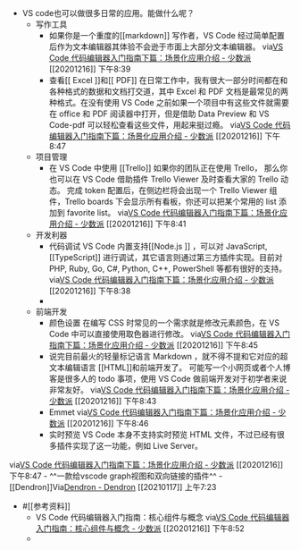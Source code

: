 - VS code也可以做很多日常的应用。能做什么呢？
    - 写作工具
        - 如果你是一个重度的[[markdown]] 写作者，VS Code 经过简单配置后作为文本编辑器其体验不会逊于市面上大部分文本编辑器。
via[VS Code 代码编辑器入门指南下篇：场景化应用介绍 - 少数派](https://sspai.com/post/60117)
[[20201216]] 下午8:39
        - 查看[[ Excel ]]和[[ PDF]]
在日常工作中，我有很大一部分时间都在和各种格式的数据和文档打交道，其中 Excel 和 PDF 文档是最常见的两种格式。在没有使用 VS Code 之前如果一个项目中有这些文件就需要在 office 和 PDF 阅读器中打开，但是借助 Data Preview 和 VS Code-pdf 可以轻松查看这些文件，用起来挺过瘾。
via[VS Code 代码编辑器入门指南下篇：场景化应用介绍 - 少数派](https://sspai.com/post/60117)
[[20201216]] 下午8:47
    - 项目管理
        - 在 VS Code 中使用 [[Trello]]
如果你的团队正在使用 Trello， 那么你也可以在 VS Code 借助插件 Trello Viewer 及时查看大家的 Trello 动态。
完成 token 配置后，在侧边栏将会出现一个 Trello Viewer 组件，Trello boards 下会显示所有看板，你还可以把某个常用的 list 添加到 favorite list。
via[VS Code 代码编辑器入门指南下篇：场景化应用介绍 - 少数派](https://sspai.com/post/60117)
[[20201216]] 下午8:41
    - 开发利器
        - 代码调试
VS Code 内置支持[[Node.js ]] ，可以对 JavaScript, [[TypeScript]] 进行调试，其它语言则通过第三方插件实现。目前对 PHP, Ruby, Go, C#, Python, C++, PowerShell 等都有很好的支持。
via[VS Code 代码编辑器入门指南下篇：场景化应用介绍 - 少数派](https://sspai.com/post/60117)
[[20201216]] 下午8:38
        - 
    - 前端开发
        - 颜色设置
在编写 CSS 时常见的一个需求就是修改元素颜色，在 VS Code 中可以直接使用取色器进行修改。
via[VS Code 代码编辑器入门指南下篇：场景化应用介绍 - 少数派](https://sspai.com/post/60117)
[[20201216]] 下午8:45
        - 说完目前最火的轻量标记语言 Markdown ，就不得不提和它对应的超文本编辑语言 [[HTML]]和前端开发了。
可能写一个小网页或者个人博客是很多人的 todo 事项，使用 VS Code 做前端开发对于初学者来说非常友好。
via[VS Code 代码编辑器入门指南下篇：场景化应用介绍 - 少数派](https://sspai.com/post/60117)
[[20201216]] 下午8:43
        - Emmet
via[VS Code 代码编辑器入门指南下篇：场景化应用介绍 - 少数派](https://sspai.com/post/60117)
[[20201216]] 下午8:46
        - 实时预览
VS Code 本身不支持实时预览 HTML 文件，不过已经有很多插件实现了这一功能，例如 Live Server。

via[VS Code 代码编辑器入门指南下篇：场景化应用介绍 - 少数派](https://sspai.com/post/60117)
[[20201216]] 下午8:47
    - ^^一款给vscode graph视图和双向链接的插件^^
        - [[Dendron]]Via[Dendron - Dendron](https://dendron.so/) [[20210117]] 上午7:23
- #[[参考资料]]
    - VS Code 代码编辑器入门指南：核心组件与概念
via[VS Code 代码编辑器入门指南：核心组件与概念 - 少数派](https://sspai.com/post/60116)
[[20201216]] 下午8:52
    - 
